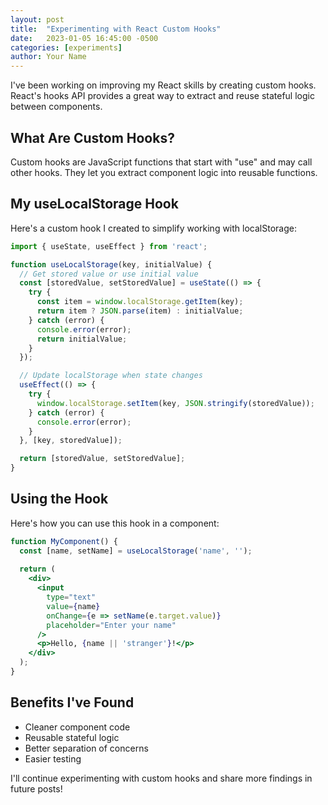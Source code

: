 ```yaml
---
layout: post
title:  "Experimenting with React Custom Hooks"
date:   2023-01-05 16:45:00 -0500
categories: [experiments]
author: Your Name
---
```


I've been working on improving my React skills by creating custom hooks. React's hooks API provides a great way to extract and reuse stateful logic between components.

## What Are Custom Hooks?

Custom hooks are JavaScript functions that start with "use" and may call other hooks. They let you extract component logic into reusable functions.

## My useLocalStorage Hook

Here's a custom hook I created to simplify working with localStorage:

```jsx
import { useState, useEffect } from 'react';

function useLocalStorage(key, initialValue) {
  // Get stored value or use initial value
  const [storedValue, setStoredValue] = useState(() => {
    try {
      const item = window.localStorage.getItem(key);
      return item ? JSON.parse(item) : initialValue;
    } catch (error) {
      console.error(error);
      return initialValue;
    }
  });

  // Update localStorage when state changes
  useEffect(() => {
    try {
      window.localStorage.setItem(key, JSON.stringify(storedValue));
    } catch (error) {
      console.error(error);
    }
  }, [key, storedValue]);

  return [storedValue, setStoredValue];
}
```

## Using the Hook

Here's how you can use this hook in a component:

```jsx
function MyComponent() {
  const [name, setName] = useLocalStorage('name', '');
  
  return (
    <div>
      <input
        type="text"
        value={name}
        onChange={e => setName(e.target.value)}
        placeholder="Enter your name"
      />
      <p>Hello, {name || 'stranger'}!</p>
    </div>
  );
}
```

## Benefits I've Found

- Cleaner component code
- Reusable stateful logic
- Better separation of concerns
- Easier testing

I'll continue experimenting with custom hooks and share more findings in future posts! 